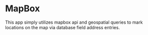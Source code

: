 # MapBox
This app simply utilizes mapbox api and geospatial queries to mark locations on the map via database field address entries.


